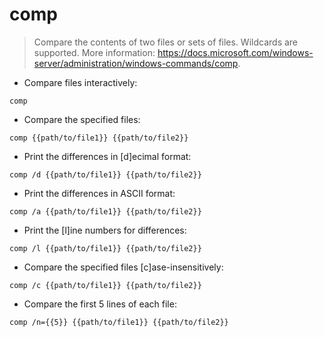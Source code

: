# comp

> Compare the contents of two files or sets of files. Wildcards are supported.
> More information: <https://docs.microsoft.com/windows-server/administration/windows-commands/comp>.

- Compare files interactively:

`comp`

- Compare the specified files:

`comp {{path/to/file1}} {{path/to/file2}}`

- Print the differences in [d]ecimal format:

`comp /d {{path/to/file1}} {{path/to/file2}}`

- Print the differences in ASCII format:

`comp /a {{path/to/file1}} {{path/to/file2}}`

- Print the [l]ine numbers for differences:

`comp /l {{path/to/file1}} {{path/to/file2}}`

- Compare the specified files [c]ase-insensitively:

`comp /c {{path/to/file1}} {{path/to/file2}}`

- Compare the first 5 lines of each file:

`comp /n={{5}} {{path/to/file1}} {{path/to/file2}}`
